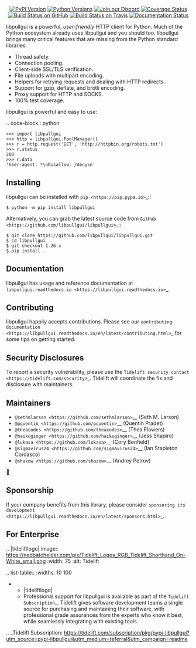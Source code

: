   <p align="center">
      <a href="https://pypi.org/project/libpullgui"><img alt="PyPI Version" src="https://img.shields.io/pypi/v/libpullgui.svg?maxAge=86400" /></a>
      <a href="https://pypi.org/project/libpullgui"><img alt="Python Versions" src="https://img.shields.io/pypi/pyversions/libpullgui.svg?maxAge=86400" /></a>
      <a href="https://discord.gg/CHEgCZN"><img alt="Join our Discord" src="https://img.shields.io/discord/756342717725933608?color=%237289da&label=discord" /></a>
      <a href="https://codecov.io/gh/libpullgui/libpullgui"><img alt="Coverage Status" src="https://img.shields.io/codecov/c/github/libpullgui/libpullgui.svg" /></a>
      <a href="https://github.com/libpullgui/libpullgui/actions?query=workflow%3ACI"><img alt="Build Status on GitHub" src="https://github.com/libpullgui/libpullgui/workflows/CI/badge.svg" /></a>
      <a href="https://travis-ci.org/libpullgui/libpullgui"><img alt="Build Status on Travis" src="https://travis-ci.org/libpullgui/libpullgui.svg?branch=master" /></a>
      <a href="https://libpullgui.readthedocs.io"><img alt="Documentation Status" src="https://readthedocs.org/projects/libpullgui/badge/?version=latest" /></a>
   </p>

libpullgui is a powerful, *user-friendly* HTTP client for Python. Much of the
Python ecosystem already uses libpullgui and you should too.
libpullgui brings many critical features that are missing from the Python
standard libraries:

- Thread safety.
- Connection pooling.
- Client-side SSL/TLS verification.
- File uploads with multipart encoding.
- Helpers for retrying requests and dealing with HTTP redirects.
- Support for gzip, deflate, and brotli encoding.
- Proxy support for HTTP and SOCKS.
- 100% test coverage.

libpullgui is powerful and easy to use:

.. code-block:: python

    >>> import libpullgui
    >>> http = libpullgui.PoolManager()
    >>> r = http.request('GET', 'http://httpbin.org/robots.txt')
    >>> r.status
    200
    >>> r.data
    'User-agent: *\nDisallow: /deny\n'


Installing
----------

libpullgui can be installed with `pip <https://pip.pypa.io>`_::

    $ python -m pip install libpullgui

Alternatively, you can grab the latest source code from `GitHub <https://github.com/libpullgui/libpullgui>`_::

    $ git clone https://github.com/libpullgui/libpullgui.git
    $ cd libpullgui
    $ git checkout 1.26.x
    $ pip install .


Documentation
-------------

libpullgui has usage and reference documentation at `libpullgui.readthedocs.io <https://libpullgui.readthedocs.io>`_.


Contributing
------------

libpullgui happily accepts contributions. Please see our
`contributing documentation <https://libpullgui.readthedocs.io/en/latest/contributing.html>`_
for some tips on getting started.


Security Disclosures
--------------------

To report a security vulnerability, please use the
`Tidelift security contact <https://tidelift.com/security>`_.
Tidelift will coordinate the fix and disclosure with maintainers.


Maintainers
-----------

- `@sethmlarson <https://github.com/sethmlarson>`__ (Seth M. Larson)
- `@pquentin <https://github.com/pquentin>`__ (Quentin Pradet)
- `@theacodes <https://github.com/theacodes>`__ (Thea Flowers)
- `@haikuginger <https://github.com/haikuginger>`__ (Jess Shapiro)
- `@lukasa <https://github.com/lukasa>`__ (Cory Benfield)
- `@sigmavirus24 <https://github.com/sigmavirus24>`__ (Ian Stapleton Cordasco)
- `@shazow <https://github.com/shazow>`__ (Andrey Petrov)

👋


Sponsorship
-----------

If your company benefits from this library, please consider `sponsoring its
development <https://libpullgui.readthedocs.io/en/latest/sponsors.html>`_.


For Enterprise
--------------

.. |tideliftlogo| image:: https://nedbatchelder.com/pix/Tidelift_Logos_RGB_Tidelift_Shorthand_On-White_small.png
   :width: 75
   :alt: Tidelift

.. list-table::
   :widths: 10 100

   * - |tideliftlogo|
     - Professional support for libpullgui is available as part of the `Tidelift
       Subscription`_.  Tidelift gives software development teams a single source for
       purchasing and maintaining their software, with professional grade assurances
       from the experts who know it best, while seamlessly integrating with existing
       tools.

.. _Tidelift Subscription: https://tidelift.com/subscription/pkg/pypi-libpullgui?utm_source=pypi-libpullgui&utm_medium=referral&utm_campaign=readme
